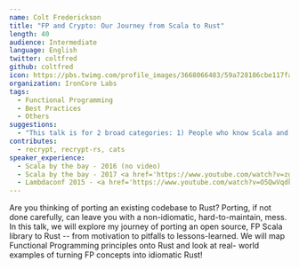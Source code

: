 ```yaml
---
name: Colt Frederickson
title: "FP and Crypto: Our Journey from Scala to Rust"
length: 40
audience: Intermediate
language: English
twitter: coltfred
github: coltfred
icon: https://pbs.twimg.com/profile_images/3668066483/59a728186cbe117fab6db5c7f760c39f_400x400.jpeg
organization: IronCore Labs
tags:
  - Functional Programming
  - Best Practices
  - Others
suggestions:
  - "This talk is for 2 broad categories: 1) People who know Scala and have heard of Rust but don't know if that would be a good fit for their next project? 2) People who think going to Rust is a good idea, but don't understand the trade offs of the 2 languages."
contributes:
  - recrypt, recrypt-rs, cats
speaker_experience:
  - Scala by the bay - 2016 (no video)
  - Scala by the bay - 2017 <a href='https://www.youtube.com/watch?v=zgXli13psuA'>https://www.youtube.com/watch?v=zgXli13psuA</a>
  - Lambdaconf 2015 - <a href='https://www.youtube.com/watch?v=O5QwVqdkVtY'>https://www.youtube.com/watch?v=O5QwVqdkVtY</a>
---
```

Are you thinking of porting an existing codebase to Rust? Porting, if not done carefully, can leave you with a non-idiomatic, hard-to-maintain, mess. In this talk, we will explore my journey of porting an open source, FP Scala library to Rust -- from motivation to pitfalls to lessons-learned. We will map Functional Programming principles onto Rust and look at real- world examples of turning FP concepts into idiomatic Rust!
